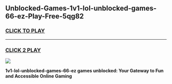 
## Unblocked-Games-1v1-lol-unblocked-games-66-ez-Play-Free-5qg82
<h3>
<a href="https://premium76.site?title=1v1-lol-unblocked-games-66-ez&ref=18A1">CLICK TO PLAY</a></h3>
<hr>

<h3>
<a href="https://premium76.site?title=1v1-lol-unblocked-games-66-ez&ref=18A1">CLICK 2 PLAY</a>
  
</h3>

<a href="https://premium76.site?title=1v1-lol-unblocked-games-66-ez&ref=18A1"><img src="https://clearcache.store/games.png"></a>


**1v1-lol-unblocked-games-66-ez games unblocked: Your Gateway to Fun and Accessible Online Gaming**
